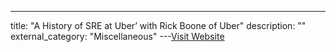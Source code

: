 ---
title: "A History of SRE at Uber’ with Rick Boone of Uber"
description: ""
external_category: "Miscellaneous"
---[Visit Website](https://www.youtube.com/watch?v=qJnS-EfIIIE)

